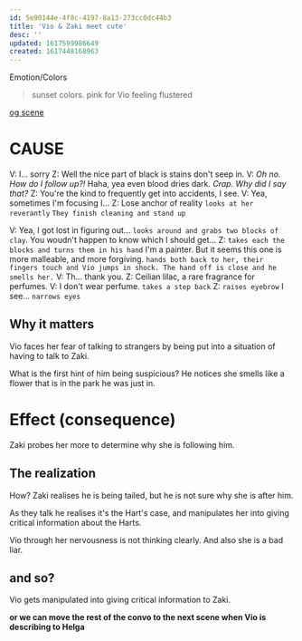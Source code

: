 ```yaml
---
id: 5e90144e-4f8c-4197-8a13-273cc0dc44b3
title: 'Vio & Zaki meet cute'
desc: ''
updated: 1617599986649
created: 1617448168963
---
```

Emotion/Colors
> sunset colors. pink for Vio feeling flustered

[og scene](https://github.com/9ae/ace/blob/master/chapters/01.md#meet-cute)

# CAUSE

V: I... sorry
Z: Well the nice part of black is stains don't seep in.
V: *Oh no. How do I follow up?!* Haha, yea even blood dries dark. *Crap. Why did I say that?*
Z: You're the kind to frequently get into accidents, I see.
V: Yea, sometimes I'm focusing I...
Z: Lose anchor of reality `looks at her reverantly`
`They finish cleaning and stand up`

V: Yea, I got lost in figuring out... `looks around and grabs two blocks of clay`. You woudn't happen to know which I should get...
Z: `takes each the blocks and turns them in his hand` I'm a painter. But it seems this one is more malleable, and more forgiving. `hands both back to her, their fingers touch and Vio jumps in shock. The hand off is close and he smells her.`
V: Th... thank you.
Z: Ceilian lilac, a rare fragrance for perfumes.
V: I don't wear perfume. `takes a step back`
Z: `raises eyebrow` I see... `narrows eyes`

##  Why it matters
Vio faces her fear of talking to strangers by being put into a situation of having to talk to Zaki.

What is the first hint of him being suspicious? He notices she smells like a flower that is in the park he was just in.

# Effect (consequence)

Zaki probes her more to determine why she is following him.

## The realization
How? Zaki realises he is being tailed, but he is not sure why she is after him.

As they talk he realises it's the Hart's case, and manipulates her into giving critical information about the Harts.

Vio through her nervousness is not thinking clearly. And also she is a bad liar.

## and so?

Vio gets manipulated into giving critical information to Zaki.

**or we can move the rest of the convo to the next scene when Vio is describing to Helga**